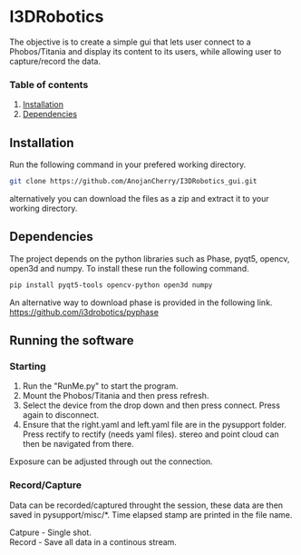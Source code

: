 
# I3DRobotics
The objective is to create a simple gui that lets user connect to a Phobos/Titania and display its content to its users, while allowing user to capture/record the data.

### Table of contents
1. [Installation](#installation)
2. [Dependencies](#dependencies)

## Installation
Run the following command in your prefered working directory.
```bash
git clone https://github.com/AnojanCherry/I3DRobotics_gui.git
```
alternatively you can download the files as a zip and extract it to your working directory.

## Dependencies

The project depends on the python libraries such as Phase, pyqt5, opencv, open3d and numpy. To install these run the following command.
```bash
pip install pyqt5-tools opencv-python open3d numpy
```

An alternative way to download phase is provided in the following link.
  https://github.com/i3drobotics/pyphase
    
## Running the software
### Starting
  1. Run the "RunMe.py" to start the program. 
  2. Mount the Phobos/Titania and then press refresh. 
  3. Select the device from the drop down and then press connect. Press again to disconnect.
  4. Ensure that the right.yaml and left.yaml file are in the pysupport folder. Press rectify to rectify (needs yaml files). stereo and point cloud can then be navigated from there. 

  Exposure can be adjusted through out the connection. 

  ### Record/Capture
  Data can be recorded/captured throught the session, these data are then saved in pysupport/misc/*. Time elapsed stamp are printed in the file name.
  
  Catpure - Single shot.<br/>
  Record - Save all data in a continous stream.